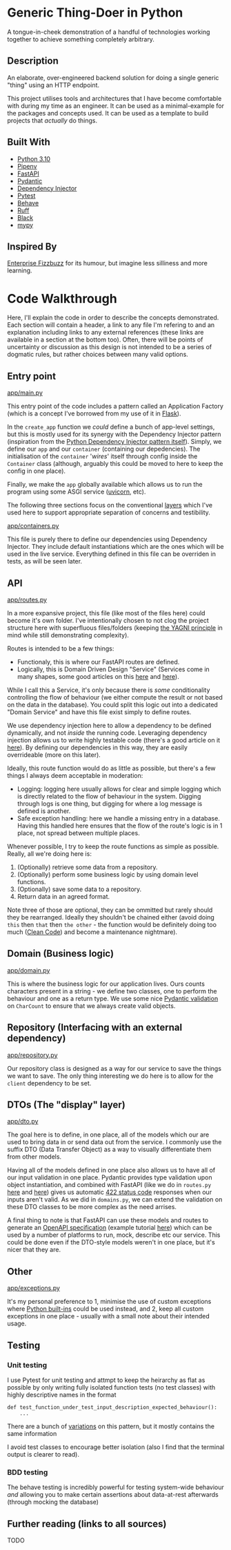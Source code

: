 # Generic Thing-Doer in Python

A tongue-in-cheek demonstration of a handful of technologies working together to achieve something completely arbitrary.

## Description

An elaborate, over-engineered backend solution for doing a single generic "thing" using an HTTP endpoint.

This project utilises tools and architectures that I have become comfortable with during my time as an engineer. It can be used as a minimal-example for the packages and concepts used. It can be used as a template to build projects that _actually_ do things.

## Built With

* [Python 3.10](https://www.python.org/)
* [Pipenv](https://pipenv.pypa.io/en/latest/)
* [FastAPI](https://fastapi.tiangolo.com/)
* [Pydantic](https://docs.pydantic.dev/latest/)
* [Dependency Injector](https://python-dependency-injector.ets-labs.org/)
* [Pytest](https://docs.pytest.org/en/7.4.x/)
* [Behave](https://github.com/behave/behave)
* [Ruff](https://github.com/astral-sh/ruff)
* [Black](https://github.com/psf/black)
* [mypy](https://mypy-lang.org/)

## Inspired By
[Enterprise Fizzbuzz](https://github.com/EnterpriseQualityCoding/FizzBuzzEnterpriseEdition) for its humour, but imagine less silliness and more learning.
# Code Walkthrough

Here, I'll explain the code in order to describe the concepts demonstrated. Each section will contain a header, a link to any file I'm refering to and an explanation including links to any external references (these links are available in a section at the bottom too). Often, there will be points of uncertainty or discussion as this design is not intended to be a series of dogmatic rules, but rather choices between many valid options.

## Entry point

[app/main.py](https://github.com/PhilWhittingham/python-http-thing-doer/blob/main/app/main.py)

This entry point of the code includes a pattern called an Application Factory (which is a concept I've borrowed from my use of it in [Flask](https://flask.palletsprojects.com/en/2.3.x/patterns/appfactories/)). 

In the `create_app` function we _could_ define a bunch of app-level settings, but this is mostly used for its synergy with the Dependency Injector pattern (inspiration from the [Python Dependency Injector pattern itself](https://python-dependency-injector.ets-labs.org/examples/fastapi.html)). Simply, we define our `app` and our `container` (containing our depedencies). The initialisation of the `container` '_wires_' itself through config inside the `Container` class (although, arguably this could be moved to here to keep the config in one place).

Finally, we make the `app` globally available which allows us to run the program using some ASGI service ([uvicorn](https://www.uvicorn.org/), etc).

The following three sections focus on the conventional [layers](https://en.wikipedia.org/wiki/Multitier_architecture) which I've used here to support appropriate separation of concerns and testibility. 


[app/containers.py](https://github.com/PhilWhittingham/python-http-thing-doer/blob/main/app/containers.py)

This file is purely there to define our dependencies using Dependency Injector. They include default instantiations which are the ones which will be used in the live service. Everything defined in this file can be overriden in tests, as will be seen later.

## API

[app/routes.py](https://github.com/PhilWhittingham/python-http-thing-doer/blob/main/app/routes.py)

In a more expansive project, this file (like most of the files here) could become it's own folder. I've intentionally chosen to not clog the project structure here with superfluous files/folders (keeping [the YAGNI principle](https://en.wikipedia.org/wiki/You_aren%27t_gonna_need_it) in mind while still demonstrating complexity).

Routes is intended to be a few things:
- Functionaly, this is where our FastAPI routes are defined.
- Logically, this is Domain Driven Design "Service" (Services come in many shapes, some good articles on this [here](http://gorodinski.com/blog/2012/04/14/services-in-domain-driven-design-ddd/) and [here](https://enterprisecraftsmanship.com/posts/domain-vs-application-services/)).

While I call this a Service, it's only because there is _some_ conditionality controlling the flow of behaviour (we either compute the result or not based on the data in the database). You could split this logic out into a dedicated "Domain Service" and have this file exist simply to define routes.

We use dependency injection here to allow a dependency to be defined dynamically, and not _inside_ the running code. Leveraging dependency injection allows us to write highly testable code (there's a good article on it [here](https://safjan.com/python-dependency-injection-for-the-testability/)). By defining our dependencies in this way, they are easily overrideable (more on this later).

Ideally, this route function would do as little as possible, but there's a few things I always deem acceptable in moderation:
- Logging: logging here usually allows for clear and simple logging which is directly related to the flow of behaviour in the system. Digging through logs is one thing, but digging for where a log message is defined is another.
- Safe exception handling: here we handle a missing entry in a database. Having this handled here ensures that the flow of the route's logic is in 1 place, not spread between multiple places.

Whenever possible, I try to keep the route functions as simple as possible. Really, all we're doing here is:
1. (Optionally) retrieve some data from a repository.
2. (Optionally) perform some business logic by using domain level functions.
3. (Optionally) save some data to a repository.
4. Return data in an agreed format.

Note three of those are optional, they can be ommitted but rarely should they be rearranged. Ideally they shouldn't be chained either (avoid doing `this` then `that` then `the other` - the function would be definitely doing too much ([Clean Code](https://www.oreilly.com/library/view/clean-code-a/9780136083238/)) and become a maintenance nightmare).


## Domain (Business logic)

[app/domain.py](https://github.com/PhilWhittingham/python-http-thing-doer/blob/main/app/domain.py)

This is where the business logic for our application lives. Ours counts characters present in a string - we define two classes, one to perform the behaviour and one as a return type. We use some nice [Pydantic validation](https://docs.pydantic.dev/latest/usage/validators/) on `CharCount` to ensure that we always create valid objects.


## Repository (Interfacing with an external dependency)

[app/repository.py](https://github.com/PhilWhittingham/python-http-thing-doer/blob/main/app/respository.py)

Our repository class is designed as a way for our service to save the things we want to save. The only thing interesting we do here is to allow for the `client` dependency to be set.


## DTOs (The "display" layer)

[app/dto.py](https://github.com/PhilWhittingham/python-http-thing-doer/blob/main/app/dto.py)

The goal here is to define, in one place, all of the models which our are used to bring data in or send data out from the service. I commonly use the suffix DTO (Data Transfer Object) as a way to visually differentiate them from other models.

Having all of the models defined in one place also allows us to have all of our input validation in one place. Pydantic provides type validation upon object instantiation, and combined with FastAPI (like we do in `routes.py` [here](https://github.com/PhilWhittingham/python-http-thing-doer/blob/60eb71c6141619f35ec56e48e8cadc4f2cc76c0d/app/routes.py#L16C14-L16C14) and [here](https://github.com/PhilWhittingham/python-http-thing-doer/blob/main/app/routes.py#L19)) gives us automatic [422 status code](https://www.abstractapi.com/http-status-codes/422) responses when our inputs aren't valid. As we did in `domains.py`, we can extend the validation on these DTO classes to be more complex as the need arrises.

A final thing to note is that FastAPI can use these models and routes to generate an [OpenAPI specification](https://spec.openapis.org/oas/v3.1.0) (example tutorial [here](https://www.doctave.com/blog/python-export-fastapi-openapi-spec)) which can be used by a number of platforms to run, mock, describe etc our service. This could be done even if the DTO-style models weren't in one place, but it's nicer that they are.

## Other

[app/exceptions.py](https://github.com/PhilWhittingham/python-http-thing-doer/blob/main/app/exceptions.py)

It's my personal preference to 1, minimise the use of custom exceptions where [Python built-ins](https://docs.python.org/3/library/exceptions.html) could be used instead, and 2, keep all custom exceptions in one place - usually with a small note about their intended usage.


## Testing

### Unit testing
I use Pytest for unit testing and attmpt to keep the heirarchy as flat as possible by only writing fully isolated function tests (no test classes) with highly descriptive names in the format

```
def test_function_under_test_input_description_expected_behaviour():
    ...
```

There are a bunch of [variations](https://medium.com/@stefanovskyi/unit-test-naming-conventions-dd9208eadbea) on this pattern, but it mostly contains the same information

I avoid test classes to encourage better isolation (also I find that the terminal output is clearer to read).

### BDD testing

The behave testing is incredibly powerful for testing system-wide behaviour _and_ allowing you to make certain assertions about data-at-rest afterwards (through mocking the database)

## Further reading (links to all sources)

TODO